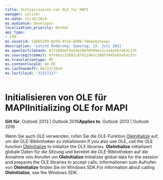 ```yaml
---
title: Initialisieren von OLE für MAPI
manager: soliver
ms.date: 11/16/2014
ms.audience: Developer
localization_priority: Normal
api_type:
- COM
ms.assetid: 53b65299-69f8-4fc0-8d9b-f666e814aaac
description: 'Letzte Änderung: Samstag, 23. Juli 2011'
ms.openlocfilehash: 87310916f4a54b308f0599ec5c1a4a3bfe83c376
ms.sourcegitcommit: 8fe462c32b91c87911942c188f3445e85a54137c
ms.translationtype: MT
ms.contentlocale: de-DE
ms.lasthandoff: 04/23/2019
ms.locfileid: "32317227"
---
```

# <a name="initializing-ole-for-mapi"></a><span data-ttu-id="db65d-103">Initialisieren von OLE für MAPI</span><span class="sxs-lookup"><span data-stu-id="db65d-103">Initializing OLE for MAPI</span></span>

  
  
<span data-ttu-id="db65d-104">**Gilt für**: Outlook 2013 | Outlook 2016</span><span class="sxs-lookup"><span data-stu-id="db65d-104">**Applies to**: Outlook 2013 | Outlook 2016</span></span> 
  
<span data-ttu-id="db65d-105">Wenn Sie auch OLE verwenden, rufen Sie die OLE-Funktion [OleInitialize](https://msdn.microsoft.com/library/ms690134%28v=VS.85%29.aspx) auf, um die OLE-Bibliotheken zu initialisieren.</span><span class="sxs-lookup"><span data-stu-id="db65d-105">If you also use OLE, call the OLE function [OleInitialize](https://msdn.microsoft.com/library/ms690134%28v=VS.85%29.aspx) to initialize the OLE libraries.</span></span> <span data-ttu-id="db65d-106">**OleInitialize** initialisiert globale Daten für die Sitzung und bereitet die OLE-Bibliotheken auf die Annahme von Anrufen vor.</span><span class="sxs-lookup"><span data-stu-id="db65d-106">**OleInitialize** initializes global data for the session and prepares the OLE libraries to accept calls.</span></span> <span data-ttu-id="db65d-107">Informationen zum Aufrufen von **OleInitialize** finden Sie im Windows SDK.</span><span class="sxs-lookup"><span data-stu-id="db65d-107">For information about calling **OleInitialize**, see the Windows SDK.</span></span>
  

